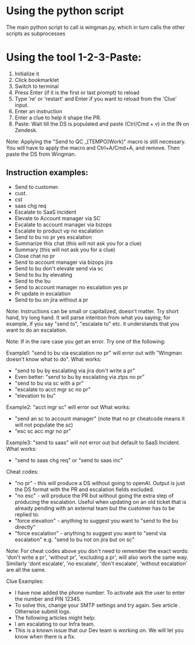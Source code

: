 # Using the python script
The main python script to call is wingman.py, which in turn calls the other scripts as subprocesses


# Using the tool 1-2-3-Paste:

1. Initialize it
2. Click bookmarklet
3. Switch to terminal
4. Press Enter (if it is the first or last prompt) to reload
5. Type 're' or 'restart' and Enter if you want to reload from the 'Clue' input.
6. Enter an instruction
7. Enter a clue to help it shape the PR. 
8. Paste: Wait till the DS is populated and paste (Ctrl/Cmd + v) in the IN on Zendesk.

Note: Applying the "Send to QC _[TEMPO]Work)" macro is still necessary. You will have to apply the macro and Ctrl+A/Cmd+A, and remove. Then paste the DS from Wingman.

## Instruction examples:

- Send to customer.
- cust.
- cst
- saas chg req
- Escalate to SaaS incident
- Elevate to Account manager via SC
- Escalate to account manager via bizops
- Escalate to product vp no escalation
- Send to bu no pr yes escalation
- Summarize this chat (this will not ask you for a clue)
- Summary (this will not ask you for a clue)
- Close chat no pr
- Send to account manager via bizops jira
- Send to bu don't elevate send via sc
- Send to bu by elevating
- Send to the bu
- Send to account manager no escalation yes pr
- Pr update in escalation
- Send to bu on jira without a pr

Note: Instructions can be small or capitalized, doesn't matter. Try short hand, try long hand. It will parse intention from what you saying; for example, if you say "send to", "escalate to" etc. it understands that you want to do an escalation.

Note: If in the rare case you get an error. Try one of the following:

Example1: "send to bu via escalation no pr" will error out with "Wingman doesn't know what to do". What works:
- "send to bu by escalating via jira don't write a pr"
- Even better: "send to bu by escalating via ztps no pr"
- "send to bu via sc with a pr"
- "escalate to acct mgr sc no pr"
- "elevation to bu"

Example2: "acct mgr sc" will error out
What works:
- "send an sc to account manager" (note that no pr cheatcode means it will not populate the sc)
- "esc sc acc mgr no pr"

Example3: "send to saas" will not error out but default to SaaS Incident.
What works:
- "send to saas chg req" or "send to saas inc"

Cheat codes: 

- "no pr" - this will produce a DS without going to openAI. Output is just the DS format with the PR and escalation fields excluded.
- "no esc" - will produce the PR but without going the extra step of producing the escalation. Useful when updating on an old ticket that is already pending with an external team but the customer has to be replied to.
- "force elevation" - anything to suggest you want to "send to the bu directly"
- "force escalation" - anything to suggest you want to "send via escalation" e.g. "send to bu not on jira but on sc"

Note: For cheat codes above you don't need to remember the exact words: 'don't write a pr', 'without pr', 'excluding a pr', will also work the same way. Similarly 'dont escalate', 'no escalate', 'don't escalate', 'without escalation' are all the same.


Clue Examples: 

- I have now added the phone number. To activate ask the user to enter the number and PIN 12345.
- To solve this, change your SMTP settings and try again. See article <link>. Otherwise submit logs.
- The following articles might help: <links>
- I am escalating to our Infra team.
- This is a known issue that our Dev team is working on. We will let you know when there is a fix.
